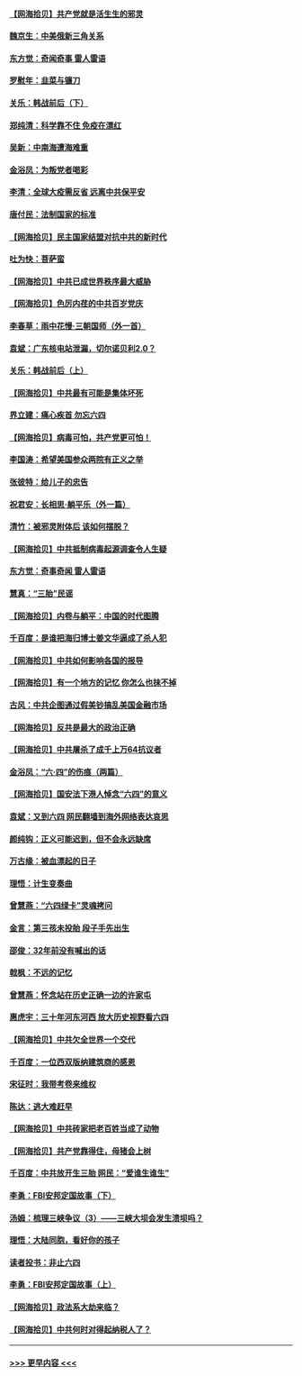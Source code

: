#### [【网海拾贝】共产党就是活生生的邪灵](../pages/nsc993/n13036627.md?t=06212201) 
#### [魏京生：中美俄新三角关系](../pages/nsc993/n13035986.md?t=06212201) 
#### [东方觉：奇闻奇事 雷人雷语](../pages/nsc993/n13035878.md?t=06212201) 
#### [罗慰年：韭菜与镰刀](../pages/nsc993/n13034374.md?t=06212201) 
#### [关乐：韩战前后（下）](../pages/nsc993/n13034113.md?t=06212201) 
#### [郑纯清：科学靠不住 免疫在漂红](../pages/nsc993/n13034093.md?t=06212201) 
#### [吴新：中南海遭海难重](../pages/nsc993/n13034084.md?t=06212201) 
#### [金浴凤：为叛党者喝彩](../pages/nsc993/n13034058.md?t=06212201) 
#### [李清：全球大疫需反省 远离中共保平安](../pages/nsc993/n13033784.md?t=06212201) 
#### [唐付民：法制国家的标准](../pages/nsc993/n13032944.md?t=06212201) 
#### [【网海拾贝】民主国家结盟对抗中共的新时代](../pages/nsc993/n13031717.md?t=06212201) 
#### [吐为快：菩萨蛮](../pages/nsc993/n13030033.md?t=06212201) 
#### [【网海拾贝】中共已成世界秩序最大威胁](../pages/nsc993/n13028138.md?t=06212201) 
#### [【网海拾贝】色厉内荏的中共百岁党庆](../pages/nsc993/n13025582.md?t=06212201) 
#### [李春草：雨中花慢‧三朝国师（外一首）](../pages/nsc993/n13025567.md?t=06212201) 
#### [袁斌：广东核电站泄漏，切尔诺贝利2.0？](../pages/nsc993/n13025475.md?t=06212201) 
#### [关乐：韩战前后（上）](../pages/nsc993/n13025387.md?t=06212201) 
#### [【网海拾贝】中共最有可能是集体坏死](../pages/nsc993/n13023101.md?t=06212201) 
#### [界立建：痛心疾首 勿忘六四](../pages/nsc993/n13022339.md?t=06212201) 
#### [【网海拾贝】病毒可怕，共产党更可怕！](../pages/nsc993/n13020728.md?t=06212201) 
#### [李国涛：希望美国参众两院有正义之举](../pages/nsc993/n13020674.md?t=06212201) 
#### [张彼特：给儿子的忠告](../pages/nsc993/n13018934.md?t=06212201) 
#### [祝君安：长相思‧躺平乐（外一篇）](../pages/nsc993/n13018923.md?t=06212201) 
#### [清竹：被邪灵附体后 该如何摆脱？](../pages/nsc993/n13018877.md?t=06212201) 
#### [【网海拾贝】中共抵制病毒起源调查令人生疑](../pages/nsc993/n13017785.md?t=06212201) 
#### [东方觉：奇事奇闻 雷人雷语](../pages/nsc993/n13017577.md?t=06212201) 
#### [慧真：“三胎”民谣](../pages/nsc993/n13017394.md?t=06212201) 
#### [【网海拾贝】内卷与躺平：中国的时代图腾](../pages/nsc993/n13016128.md?t=06212201) 
#### [千百度：是谁把海归博士姜文华逼成了杀人犯](../pages/nsc993/n13015218.md?t=06212201) 
#### [【网海拾贝】中共如何影响各国的报导](../pages/nsc993/n13012599.md?t=06212201) 
#### [【网海拾贝】有一个地方的记忆 你怎么也抹不掉](../pages/nsc993/n13009802.md?t=06212201) 
#### [古风：中共企图通过假美钞搞乱美国金融市场](../pages/nsc993/n13009626.md?t=06212201) 
#### [【网海拾贝】反共是最大的政治正确](../pages/nsc993/n13007051.md?t=06212201) 
#### [【网海拾贝】中共屠杀了成千上万64抗议者](../pages/nsc993/n13002713.md?t=06212201) 
#### [金浴凤：“六·四”的伤痕（两篇）](../pages/nsc993/n13001719.md?t=06212201) 
#### [【网海拾贝】国安法下港人悼念“六四”的意义](../pages/nsc993/n13001039.md?t=06212201) 
#### [袁斌：又到六四 网民翻墙到海外网络表达哀思](../pages/nsc993/n13000995.md?t=06212201) 
#### [颜纯钩：正义可能迟到，但不会永远缺席](../pages/nsc993/n13000920.md?t=06212201) 
#### [万古缘：被血漂起的日子](../pages/nsc993/n13000914.md?t=06212201) 
#### [理悟：计生变奏曲](../pages/nsc993/n13000414.md?t=06212201) 
#### [曾慧燕：“六四绿卡”灵魂拷问](../pages/nsc993/n13000277.md?t=06212201) 
#### [金言：第三孩未投胎 段子手先出生](../pages/nsc993/n13000215.md?t=06212201) 
#### [邵俊：32年前没有喊出的话](../pages/nsc993/n13000181.md?t=06212201) 
#### [戟枫：不远的记忆](../pages/nsc993/n13000121.md?t=06212201) 
#### [曾慧燕：怀念站在历史正确一边的许家屯](../pages/nsc993/n13000073.md?t=06212201) 
#### [惠虎宇：三十年河东河西 放大历史视野看六四](../pages/nsc993/n13000018.md?t=06212201) 
#### [【网海拾贝】中共欠全世界一个交代](../pages/nsc993/n12998706.md?t=06212201) 
#### [千百度：一位西双版纳建筑商的感恩](../pages/nsc993/n12998487.md?t=06212201) 
#### [宋征时：我带考卷来维权](../pages/nsc993/n12994088.md?t=06212201) 
#### [陈达：逃大难赶早](../pages/nsc993/n12993569.md?t=06212201) 
#### [【网海拾贝】中共砖家把老百姓当成了动物](../pages/nsc993/n12993483.md?t=06212201) 
#### [【网海拾贝】共产党靠得住，母猪会上树](../pages/nsc993/n12990730.md?t=06212201) 
#### [千百度：中共放开生三胎 网民：“爱谁生谁生”](../pages/nsc993/n12990644.md?t=06212201) 
#### [李勇：FBI安邦定国故事（下）](../pages/nsc993/n12987854.md?t=06212201) 
#### [汤姆：梳理三峡争议（3）——三峡大坝会发生溃坝吗？](../pages/nsc993/n12989806.md?t=06212201) 
#### [理悟：大陆同胞，看好你的孩子](../pages/nsc993/n12989778.md?t=06212201) 
#### [读者投书：非止六四](../pages/nsc993/n12989673.md?t=06212201) 
#### [李勇：FBI安邦定国故事（上）](../pages/nsc993/n12987749.md?t=06212201) 
#### [【网海拾贝】政法系大劫来临？](../pages/nsc993/n12987596.md?t=06212201) 
#### [【网海拾贝】中共何时对得起纳税人了？](../pages/nsc993/n12985578.md?t=06212201) 

----
#### [ >>> 更早内容 <<< ](../indexes/nsc993-earlier.md)
